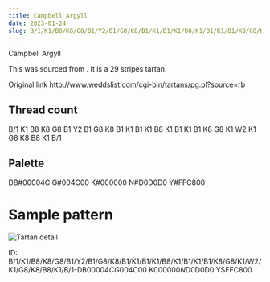 ```yaml
---
title: Campbell Argyll
date: 2023-01-24
slug: B/1/K1/B8/K8/G8/B1/Y2/B1/G8/K8/B1/K1/B1/K1/B8/K1/B1/K1/B1/K8/G8/K1/W2/K1/G8/K8/B8/K1/B/1-DB$00004C G$004C00 K$000000 N$D0D0D0 Y$FFC800
---
```

Campbell Argyll

This was sourced from <no value>.  It is a 29 stripes tartan.

Original link http://www.weddslist.com/cgi-bin/tartans/pg.pl?source=rb

## Thread count
B/1 K1 B8 K8 G8 B1 Y2 B1 G8 K8 B1 K1 B1 K1 B8 K1 B1 K1 B1 K8 G8 K1 W2 K1 G8 K8 B8 K1 B/1

## Palette
DB#00004C G#004C00 K#000000 N#D0D0D0 Y#FFC800

# Sample pattern

![Tartan detail](tartan.png "B/1 K1 B8 K8 G8 B1 Y2 B1 G8 K8 B1 K1 B1 K1 B8 K1 B1 K1 B1 K8 G8 K1 W2 K1 G8 K8 B8 K1 B/1 tartan")

ID: B/1/K1/B8/K8/G8/B1/Y2/B1/G8/K8/B1/K1/B1/K1/B8/K1/B1/K1/B1/K8/G8/K1/W2/K1/G8/K8/B8/K1/B/1-DB$00004C G$004C00 K$000000 N$D0D0D0 Y$FFC800